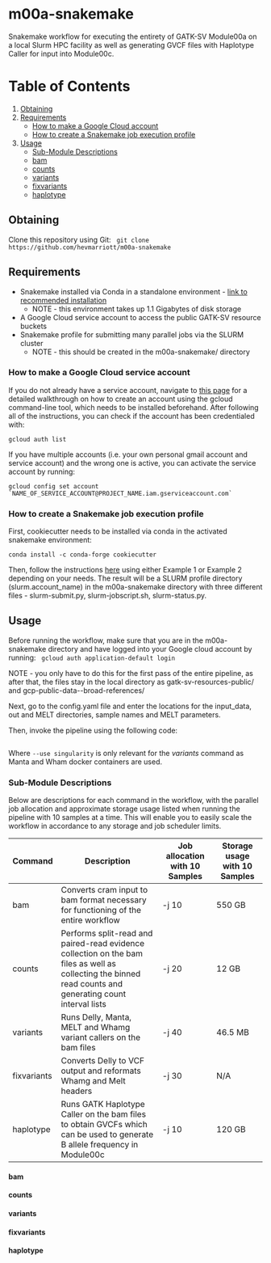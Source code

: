 # m00a-snakemake
Snakemake workflow for executing the entirety of GATK-SV Module00a on a local Slurm HPC facility as well as generating GVCF files with Haplotype Caller for input into Module00c. 

# Table of Contents
1. [Obtaining](#obtaining)
2. [Requirements](#requirements)
   * [How to make a Google Cloud account](#how-to-make-a-Google-Cloud-service-account)
   * [How to create a Snakemake job execution profile](#how-to-create-a-Snakemake-job-execution-profile)
3. [Usage](#usage)
   * [Sub-Module Descriptions](#sub-module-descriptions)
    * [bam](#bam)
    * [counts](#counts)
    * [variants](#variants)
    * [fixvariants](#fixvariants)
    * [haplotype](#haplotype)

## Obtaining
Clone this repository using Git:
``` git clone https://github.com/hevmarriott/m00a-snakemake```

## Requirements
- Snakemake installed via Conda in a standalone environment - [link to recommended installation](https://snakemake.readthedocs.io/en/stable/getting_started/installation.html)
   * NOTE - this environment takes up 1.1 Gigabytes of disk storage
- A Google Cloud service account to access the public GATK-SV resource buckets
- Snakemake profile for submitting many parallel jobs via the SLURM cluster
   * NOTE - this should be created in the m00a-snakemake/ directory

### How to make a Google Cloud service account
If you do not already have a service account, navigate to [this page](https://cloud.google.com/iam/docs/creating-managing-service-accounts) for a detailed walkthrough on how to create an account using the gcloud command-line tool, which needs to be installed beforehand. After following all of the instructions, you can check if the account has been credentialed with:
```
gcloud auth list
``` 
If you have multiple accounts (i.e. your own personal gmail account and service account) and the wrong one is active, you can activate the service account by running:
```
gcloud config set account `NAME_OF_SERVICE_ACCOUNT@PROJECT_NAME.iam.gserviceaccount.com`
```

### How to create a Snakemake job execution profile
First, cookiecutter needs to be installed via conda in the activated snakemake environment:
```
conda install -c conda-forge cookiecutter
```
Then, follow the instructions [here](https://github.com/Snakemake-Profiles/slurm) using either Example 1 or Example 2 depending on your needs. The result will be a SLURM profile directory (slurm.account_name) in the m00a-snakemake directory with three different files - slurm-submit.py, slurm-jobscript.sh, slurm-status.py.

## Usage
Before running the workflow, make sure that you are in the m00a-snakemake directory and have logged into your Google cloud account by running:
``` gcloud auth application-default login```

NOTE - you only have to do this for the first pass of the entire pipeline, as after that, the files stay in the local directory as gatk-sv-resources-public/ and gcp-public-data--broad-references/

Next, go to the config.yaml file and enter the locations for the input_data, out and MELT directories, sample names and MELT parameters. 

Then, invoke the pipeline using the following code:
``` snakemake *COMMAND* --profile *NAME_OF_SNAKEMAKE_PROFILE_DIR* --use-conda --use-singularity -j *NUMBER_OF_PARALLEL_JOBS_TO_SUBMIT*
```
Where ```--use singularity``` is only relevant for the *variants* command as Manta and Wham docker containers are used. 

### Sub-Module Descriptions
Below are descriptions for each command in the workflow, with the parallel job allocation and approximate storage usage listed when running the pipeline with 10 samples at a time. This will enable you to easily scale the workflow in accordance to any storage and job scheduler limits. 

| Command | Description | Job allocation with 10 Samples | Storage usage with 10 Samples | 
| --- | --- | --- | --- |
| bam | Converts cram input to bam format necessary for functioning of the entire workflow | -j 10 | 550 GB
| counts | Performs split-read and paired-read evidence collection on the bam files as well as collecting the binned read counts and generating count interval lists | -j 20 | 12 GB
| variants | Runs Delly, Manta, MELT and Whamg variant callers on the bam files | -j 40 | 46.5 MB
| fixvariants | Converts Delly to VCF output and reformats Whamg and Melt headers | -j 30 | N/A 
| haplotype | Runs GATK Haplotype Caller on the bam files to obtain GVCFs which can be used to generate B allele frequency in Module00c | -j 10 | 120 GB

#### bam

#### counts

#### variants

#### fixvariants

#### haplotype
